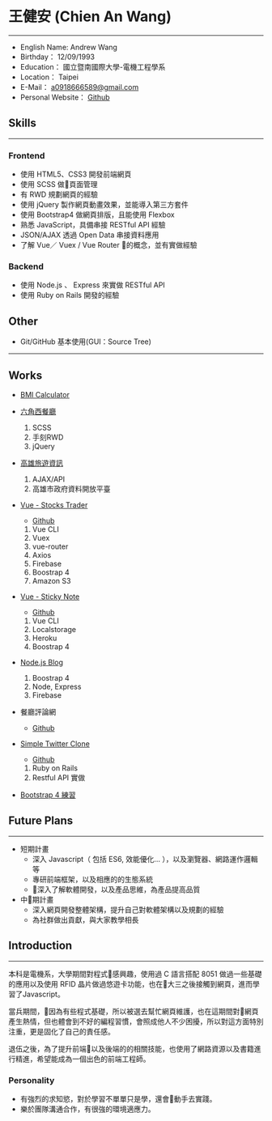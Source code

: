 # 王健安 (Chien An Wang)

---

- English Name: Andrew Wang
- Birthday： 12/09/1993
- Education： 國立暨南國際大學-電機工程學系
- Location： Taipei
- E-Mail： a0918666589@gmail.com
- Personal Website： [Github](https://github.com/jaw09)


## Skills

---

### Frontend

- 使用 HTML5、CSS3 開發前端網頁
- 使用 SCSS 做頁面管理
- 有 RWD 規劃網頁的經驗
- 使用 jQuery 製作網頁動畫效果，並能導入第三方套件
- 使用 Bootstrap4 做網頁排版，且能使用 Flexbox
- 熟悉 JavaScript，具備串接 RESTful API 經驗
- JSON/AJAX 透過 Open Data 串接資料應用
- 了解 Vue／ Vuex / Vue Router 的概念，並有實做經驗

### Backend

- 使用 Node.js 、 Express 來實做 RESTful API
- 使用 Ruby on Rails 開發的經驗
  
## Other

- Git/GitHub 基本使用(GUI：Source Tree)

---

## Works

- [BMI Calculator](https://github.com/jaw09/BMI_calculator)

- [六角西餐廳](https://jaw09.github.io/liujiao_restaurant/)
  1. SCSS
  2. 手刻RWD
  3. jQuery

- [高雄旅遊資訊](https://jaw09.github.io/gaoxiongSpots/) 
  1. AJAX/API
  2. 高雄市政府資料開放平臺

- [Vue - Stocks Trader](http://vue-stocks-trader.s3-website-ap-northeast-1.amazonaws.com)
  - [Github](https://github.com/jaw09/vue-stock-trader)
  1. Vue CLI
  2. Vuex
  3. vue-router
  4. Axios
  5. Firebase
  6. Boostrap 4
  7. Amazon S3

- [Vue - Sticky Note](https://vue-stickynotes.herokuapp.com/)
  - [Github](https://github.com/jaw09/vue-sticky-notes)
  1. Vue CLI
  2. Localstorage
  3. Heroku
  4. Boostrap 4

- [Node.js Blog](https://github.com/jaw09/node-blog)
  1. Boostrap 4
  2. Node, Express
  3. Firebase

- 餐廳評論網
  - [Github](https://github.com/jaw09/restaurant_forum)
- [Simple Twitter Clone](https://jaw-simple-twitter.herokuapp.com/users/sign_in)
  -  [Github](https://github.com/jaw09/simple-twitter)
  1. Ruby on Rails
  2. Restful API 實做

- [Bootstrap 4 練習](https://codepen.io/jiananwang/pen/vjOXOK?editors=1010)

## Future Plans

---
- 短期計畫
  - 深入 Javascript（ 包括 ES6, 效能優化... ），以及瀏覽器、網路運作邏輯等
  - 專研前端框架，以及相應的的生態系統
  - 深入了解軟體開發，以及產品思維，為產品提高品質
- 中期計畫
  - 深入網頁開發整體架構，提升自己對軟體架構以及規劃的經驗
  - 為社群做出貢獻，與大家教學相長

## Introduction

---

本科是電機系，大學期間對程式感興趣，使用過 C 語言搭配 8051 做過一些基礎的應用以及使用 RFID 晶片做過悠遊卡功能，也在大三之後接觸到網頁，進而學習了Javascript。

當兵期間，因為有些程式基礎，所以被選去幫忙網頁維護，也在這期間對網頁產生熱情，但也體會到不好的編程習慣，會照成他人不少困擾，所以對這方面特別注重，更是固化了自己的責任感。

退伍之後，為了提升前端以及後端的的相關技能，也使用了網路資源以及書籍進行精進，希望能成為一個出色的前端工程師。

### Personality

- 有強烈的求知慾，對於學習不單單只是學，還會動手去實踐。
- 樂於團隊溝通合作，有很強的環境適應力。